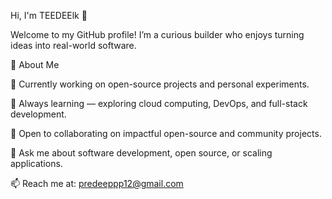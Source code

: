 Hi, I'm TEEDEElk 👋

Welcome to my GitHub profile! I’m a curious builder who enjoys turning ideas into real-world software.

🚀 About Me

🔭 Currently working on open-source projects and personal experiments.

🌱 Always learning — exploring cloud computing, DevOps, and full-stack development.

👯 Open to collaborating on impactful open-source and community projects.

💬 Ask me about software development, open source, or scaling applications.

📫 Reach me at: predeeppp12@gmail.com
